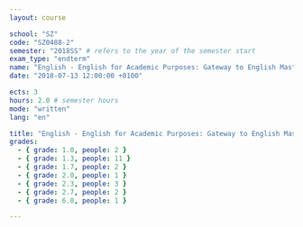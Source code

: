 ```yaml
---
layout: course

school: "SZ"
code: "SZ0488-2"
semester: "2018SS" # refers to the year of the semester start
exam_type: "endterm"
name: "English - English for Academic Purposes: Gateway to English Master's C1"
date: "2018-07-13 12:00:00 +0100"

ects: 3
hours: 2.0 # semester hours
mode: "written"
lang: "en"

title: "English - English for Academic Purposes: Gateway to English Master's C1 2018SS Endterm"
grades:
  - { grade: 1.0, people: 2 }
  - { grade: 1.3, people: 11 }
  - { grade: 1.7, people: 2 }
  - { grade: 2.0, people: 1 }
  - { grade: 2.3, people: 3 }
  - { grade: 2.7, people: 2 }
  - { grade: 6.0, people: 1 }

---
```




